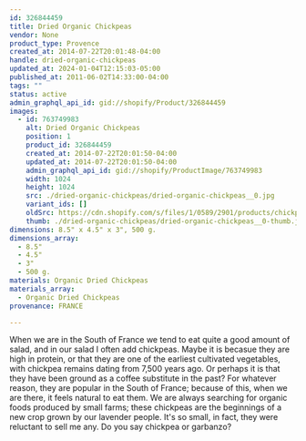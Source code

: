 ```yaml
---
id: 326844459
title: Dried Organic Chickpeas
vendor: None
product_type: Provence
created_at: 2014-07-22T20:01:48-04:00
handle: dried-organic-chickpeas
updated_at: 2024-01-04T12:15:03-05:00
published_at: 2011-06-02T14:33:00-04:00
tags: ""
status: active
admin_graphql_api_id: gid://shopify/Product/326844459
images:
  - id: 763749983
    alt: Dried Organic Chickpeas
    position: 1
    product_id: 326844459
    created_at: 2014-07-22T20:01:50-04:00
    updated_at: 2014-07-22T20:01:50-04:00
    admin_graphql_api_id: gid://shopify/ProductImage/763749983
    width: 1024
    height: 1024
    src: ./dried-organic-chickpeas/dried-organic-chickpeas__0.jpg
    variant_ids: []
    oldSrc: https://cdn.shopify.com/s/files/1/0589/2901/products/chickpeas-1.jpeg?v=1406073710
    thumb: ./dried-organic-chickpeas/dried-organic-chickpeas__0-thumb.jpg
dimensions: 8.5" x 4.5" x 3", 500 g.
dimensions_array:
  - 8.5"
  - 4.5"
  - 3"
  - 500 g.
materials: Organic Dried Chickpeas
materials_array:
  - Organic Dried Chickpeas
provenance: FRANCE

---
```


When we are in the South of France we tend to eat quite a good amount of salad, and in our salad I often add chickpeas. Maybe it is becasue they are high in protein, or that they are one of the earliest cultivated vegetables, with chickpea remains dating from 7,500 years ago. Or perhaps it is that they have been ground as a coffee substitute in the past? For whatever reason, they are popular in the South of France; because of this, when we are there, it feels natural to eat them. We are always searching for organic foods produced by small farms; these chickpeas are the beginnings of a new crop grown by our lavender people. It's so small, in fact, they were reluctant to sell me any. Do you say chickpea or garbanzo?